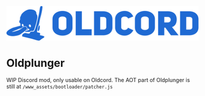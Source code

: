 ![Herple...](/.assets/hurple.png)
<!-- Oldcord: bring back the past -->

# Oldplunger
WIP Discord mod, only usable on Oldcord. The AOT part of Oldplunger is still at `/www_assets/bootloader/patcher.js`